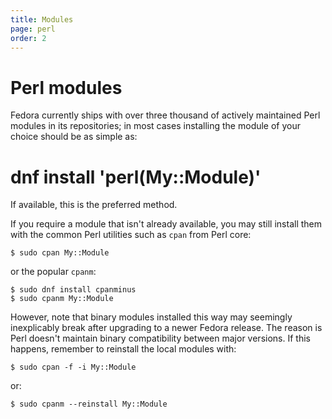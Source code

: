 ```yaml
---
title: Modules
page: perl
order: 2
---
```


# Perl modules

Fedora currently ships with over three thousand of actively maintained Perl modules in its repositories; in most cases installing the module of your choice should be as simple as:

# dnf install 'perl(My::Module)'

If available, this is the preferred method.

If you require a module that isn't already available, you may still install them with the common Perl utilities such as `cpan` from Perl core:

```
$ sudo cpan My::Module
```

or the popular `cpanm`:

```
$ sudo dnf install cpanminus
$ sudo cpanm My::Module
```

However, note that binary modules installed this way may seemingly inexplicably break after upgrading to a newer Fedora release.  The reason is Perl doesn't maintain binary compatibility between major versions.  If this happens, remember to reinstall the local modules with:

```
$ sudo cpan -f -i My::Module
```

or:

```
$ sudo cpanm --reinstall My::Module
```
